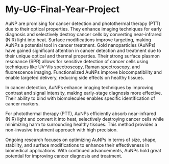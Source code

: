 # My-UG-Final-Year-Project
AuNP are promising for cancer detection and photothermal therapy (PTT) due to their optical properties. They enhance imaging techniques for early diagnosis and selectively destroy cancer cells by converting near-infrared (NIR) light into heat. Surface modifications improve targeting, making AuNPs a potential tool in cancer treatment.
Gold nanoparticles (AuNPs) have gained significant attention in cancer detection and treatment due to their unique optical and thermal properties. Their strong surface plasmon resonance (SPR) allows for sensitive detection of cancer cells using techniques like UV-Vis spectroscopy, Raman spectroscopy, and fluorescence imaging. Functionalized AuNPs improve biocompatibility and enable targeted delivery, reducing side effects on healthy tissues.

In cancer detection, AuNPs enhance imaging techniques by improving contrast and signal intensity, making early-stage diagnosis more effective. Their ability to bind with biomolecules enables specific identification of cancer markers.

For photothermal therapy (PTT), AuNPs efficiently absorb near-infrared (NIR) light and convert it into heat, selectively destroying cancer cells while minimizing harm to surrounding healthy tissues. This method provides a non-invasive treatment approach with high precision.

Ongoing research focuses on optimizing AuNPs in terms of size, shape, stability, and surface modifications to enhance their effectiveness in biomedical applications. With continued advancements, AuNPs hold great potential for improving cancer diagnosis and treatment.
